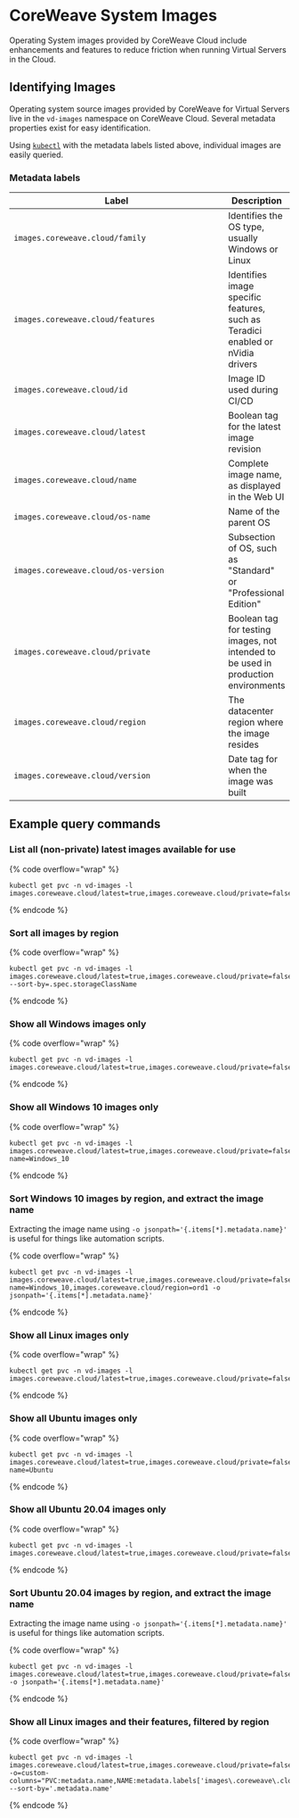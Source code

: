 # CoreWeave System Images

Operating System images provided by CoreWeave Cloud include enhancements and features to reduce friction when running Virtual Servers in the Cloud.

## Identifying Images

Operating system source images provided by CoreWeave for Virtual Servers live in the `vd-images` namespace on CoreWeave Cloud. Several metadata properties exist for easy identification.

Using [`kubectl`](../../welcome-to-coreweave/getting-started.md#install-kubernetes-command-line-tools) with the metadata labels listed above, individual images are easily queried.

### Metadata labels

<table><thead><tr><th width="389">Label</th><th>Description</th></tr></thead><tbody><tr><td><code>images.coreweave.cloud/family</code></td><td>Identifies the OS type, usually Windows or Linux</td></tr><tr><td><code>images.coreweave.cloud/features</code></td><td>Identifies image specific features, such as Teradici enabled or nVidia drivers</td></tr><tr><td><code>images.coreweave.cloud/id</code></td><td>Image ID used during CI/CD</td></tr><tr><td><code>images.coreweave.cloud/latest</code></td><td>Boolean tag for the latest image revision</td></tr><tr><td><code>images.coreweave.cloud/name</code></td><td>Complete image name, as displayed in the Web UI</td></tr><tr><td><code>images.coreweave.cloud/os-name</code></td><td>Name of the parent OS</td></tr><tr><td><code>images.coreweave.cloud/os-version</code></td><td>Subsection of OS, such as "Standard" or "Professional Edition"</td></tr><tr><td><code>images.coreweave.cloud/private</code></td><td>Boolean tag for testing images, not intended to be used in production environments</td></tr><tr><td><code>images.coreweave.cloud/region</code></td><td>The datacenter region where the image resides</td></tr><tr><td><code>images.coreweave.cloud/version</code></td><td>Date tag for when the image was built</td></tr></tbody></table>

## Example query commands

### List all (non-private) latest images available for use

{% code overflow="wrap" %}
```shell
kubectl get pvc -n vd-images -l images.coreweave.cloud/latest=true,images.coreweave.cloud/private=false
```
{% endcode %}

### Sort all images by **region**

{% code overflow="wrap" %}
```shell
kubectl get pvc -n vd-images -l images.coreweave.cloud/latest=true,images.coreweave.cloud/private=false --sort-by=.spec.storageClassName
```
{% endcode %}

### Show all **Windows images** only

{% code overflow="wrap" %}
```shell
kubectl get pvc -n vd-images -l images.coreweave.cloud/latest=true,images.coreweave.cloud/private=false,images.coreweave.cloud/family=windows
```
{% endcode %}

### Show all **Windows 10 images** only

{% code overflow="wrap" %}
```shell
kubectl get pvc -n vd-images -l images.coreweave.cloud/latest=true,images.coreweave.cloud/private=false,images.coreweave.cloud/os-name=Windows_10
```
{% endcode %}

### Sort Windows 10 images by region, and extract the image name

Extracting the image name using `-o jsonpath='{.items[*].metadata.name}'` is useful for things like automation scripts.

{% code overflow="wrap" %}
```shell
kubectl get pvc -n vd-images -l images.coreweave.cloud/latest=true,images.coreweave.cloud/private=false,images.coreweave.cloud/os-name=Windows_10,images.coreweave.cloud/region=ord1 -o jsonpath='{.items[*].metadata.name}'
```
{% endcode %}

### Show all **Linux images** only

{% code overflow="wrap" %}
```shell
kubectl get pvc -n vd-images -l images.coreweave.cloud/latest=true,images.coreweave.cloud/private=false,images.coreweave.cloud/family=linux
```
{% endcode %}

### Show all **Ubuntu images** only

{% code overflow="wrap" %}
```shell
kubectl get pvc -n vd-images -l images.coreweave.cloud/latest=true,images.coreweave.cloud/private=false,images.coreweave.cloud/os-name=Ubuntu
```
{% endcode %}

### Show all **Ubuntu 20.04** **images** only

{% code overflow="wrap" %}
```shell
kubectl get pvc -n vd-images -l images.coreweave.cloud/latest=true,images.coreweave.cloud/private=false,images.coreweave.cloud/name=Ubuntu_20.04
```
{% endcode %}

### Sort Ubuntu 20.04 images by region, and extract the image name

Extracting the image name using `-o jsonpath='{.items[*].metadata.name}'` is useful for things like automation scripts.

{% code overflow="wrap" %}
```shell
kubectl get pvc -n vd-images -l images.coreweave.cloud/latest=true,images.coreweave.cloud/private=false,images.coreweave.cloud/name=Ubuntu_20.04,images.coreweave.cloud/region=ord1 -o jsonpath='{.items[*].metadata.name}'
```
{% endcode %}

### Show all **Linux images** and **their features**, filtered by **region**

{% code overflow="wrap" %}
```shell
kubectl get pvc -n vd-images -l images.coreweave.cloud/latest=true,images.coreweave.cloud/private=false,images.coreweave.cloud/family=linux,images.coreweave.cloud/region=ord1 -o=custom-columns="PVC:metadata.name,NAME:metadata.labels['images\.coreweave\.cloud\/name'],FEATURES:metadata.labels['images\.coreweave\.cloud\/features'],SIZE:status.capacity.storage,STORAGECLASS:.spec.storageClassName" --sort-by='.metadata.name'
```
{% endcode %}
